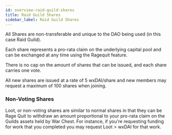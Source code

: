 ```yaml
---
id: overview-raid-guild-shares
title: Raid Guild Shares
sidebar_label: Raid Guild Shares
---
```


All Shares are non-transferable and unique to the DAO being used (in this case Raid Guild).

Each share represents a pro-rata claim on the underlying capital pool and can be exchanged at any time using the Ragequit feature.

There is no cap on the amount of shares that can be issued, and each share carries one vote.

All new shares are issued at a rate of 5 wxDAI/share and new members may request a maximum of 100 shares when joining.

### Non-Voting Shares 

Loot, or non-voting shares are similar to normal shares in that they can be Rage Quit to withdraw an amount proportional to your pro-rata claim on the Guilds assets held by War Chest.  For instance, if you're requesting funding for work that you completed you may request Loot > wxDAI for that work.